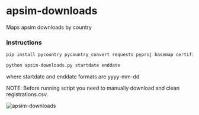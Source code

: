 # apsim-downloads

Maps apsim downloads by country

### Instructions

```sh
pip install pycountry pycountry_convert requests pyproj basemap certifi imageio pandas iso3166

python apsim-downloads.py startdate enddate
```
where startdate and enddate formats are yyyy-mm-dd

NOTE: Before running script you need to manually download and clean registrations.csv.

![apsim-downloads](https://user-images.githubusercontent.com/36427516/156974394-09e8b34f-0de7-4877-bdce-f7bfd8b7d057.png)
    